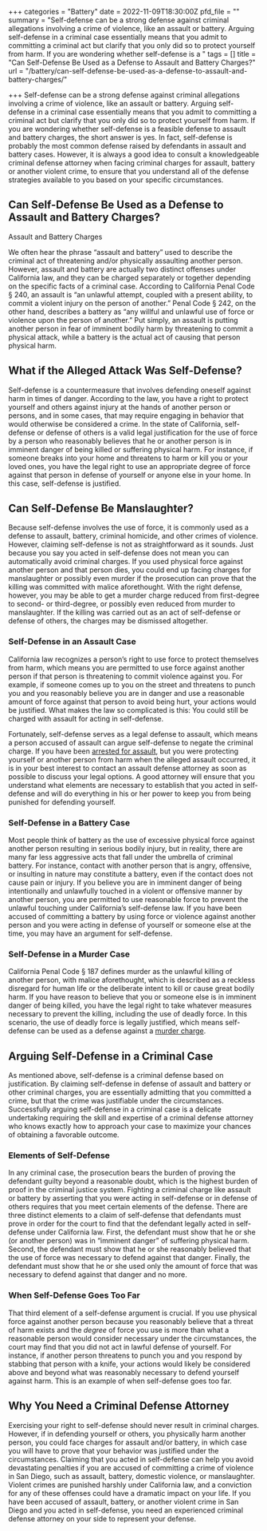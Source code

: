 +++
categories = "Battery"
date = 2022-11-09T18:30:00Z
pfd_file = ""
summary = "Self-defense can be a strong defense against criminal allegations involving a crime of violence, like an assault or battery. Arguing self-defense in a criminal case essentially means that you admit to committing a criminal act but clarify that you only did so to protect yourself from harm. If you are wondering whether self-defense is a "
tags = []
title = "Can Self-Defense Be Used as a Defense to Assault and Battery Charges?"
url = "/battery/can-self-defense-be-used-as-a-defense-to-assault-and-battery-charges/"

+++
Self-defense can be a strong defense against criminal allegations involving a crime of violence, like an assault or battery. Arguing self-defense in a criminal case essentially means that you admit to committing a criminal act but clarify that you only did so to protect yourself from harm. If you are wondering whether self-defense is a feasible defense to assault and battery charges, the short answer is yes. In fact, self-defense is probably the most common defense raised by defendants in assault and battery cases. However, it is always a good idea to consult a knowledgeable criminal defense attorney when facing criminal charges for assault, battery or another violent crime, to ensure that you understand all of the defense strategies available to you based on your specific circumstances.

## Can Self-Defense Be Used as a Defense to Assault and Battery Charges?

Assault and Battery Charges

We often hear the phrase “assault and battery” used to describe the criminal act of threatening and/or physically assaulting another person. However, assault and battery are actually two distinct offenses under California law, and they can be charged separately or together depending on the specific facts of a criminal case. According to California Penal Code § 240, an assault is “an unlawful attempt, coupled with a present ability, to commit a violent injury on the person of another.” Penal Code § 242, on the other hand, describes a battery as “any willful and unlawful use of force or violence upon the person of another.” Put simply, an assault is putting another person in fear of imminent bodily harm by threatening to commit a physical attack, while a battery is the actual act of causing that person physical harm.

## What if the Alleged Attack Was Self-Defense?

Self-defense is a countermeasure that involves defending oneself against harm in times of danger. According to the law, you have a right to protect yourself and others against injury at the hands of another person or persons, and in some cases, that may require engaging in behavior that would otherwise be considered a crime. In the state of California, self-defense or defense of others is a valid legal justification for the use of force by a person who reasonably believes that he or another person is in imminent danger of being killed or suffering physical harm. For instance, if someone breaks into your home and threatens to harm or kill you or your loved ones, you have the legal right to use an appropriate degree of force against that person in defense of yourself or anyone else in your home. In this case, self-defense is justified.

## Can Self-Defense Be Manslaughter?

Because self-defense involves the use of force, it is commonly used as a defense to assault, battery, criminal homicide, and other crimes of violence. However, claiming self-defense is not as straightforward as it sounds. Just because you say you acted in self-defense does not mean you can automatically avoid criminal charges. If you used physical force against another person and that person dies, you could end up facing charges for manslaughter or possibly even murder if the prosecution can prove that the killing was committed with malice aforethought. With the right defense, however, you may be able to get a murder charge reduced from first-degree to second- or third-degree, or possibly even reduced from murder to manslaughter. If the killing was carried out as an act of self-defense or defense of others, the charges may be dismissed altogether.

### Self-Defense in an Assault Case

California law recognizes a person’s right to use force to protect themselves from harm, which means you are permitted to use force against another person if that person is threatening to commit violence against you. For example, if someone comes up to you on the street and threatens to punch you and you reasonably believe you are in danger and use a reasonable amount of force against that person to avoid being hurt, your actions would be justified. What makes the law so complicated is this: You could still be charged with assault for acting in self-defense.

Fortunately, self-defense serves as a legal defense to assault, which means a person accused of assault can argue self-defense to negate the criminal charge. If you have been [arrested for assault,](https://www.sevenslegal.com/criminal-attorney/aggravated-indecent-assault-charges-cosby/435/) but you were protecting yourself or another person from harm when the alleged assault occurred, it is in your best interest to contact an assault defense attorney as soon as possible to discuss your legal options. A good attorney will ensure that you understand what elements are necessary to establish that you acted in self-defense and will do everything in his or her power to keep you from being punished for defending yourself.

### Self-Defense in a Battery Case

Most people think of battery as the use of excessive physical force against another person resulting in serious bodily injury, but in reality, there are many far less aggressive acts that fall under the umbrella of criminal battery. For instance, contact with another person that is angry, offensive, or insulting in nature may constitute a battery, even if the contact does not cause pain or injury. If you believe you are in imminent danger of being intentionally and unlawfully touched in a violent or offensive manner by another person, you are permitted to use reasonable force to prevent the unlawful touching under California’s self-defense law. If you have been accused of committing a battery by using force or violence against another person and you were acting in defense of yourself or someone else at the time, you may have an argument for self-defense.

### Self-Defense in a Murder Case

California Penal Code § 187 defines murder as the unlawful killing of another person, with malice aforethought, which is described as a reckless disregard for human life or the deliberate intent to kill or cause great bodily harm. If you have reason to believe that you or someone else is in imminent danger of being killed, you have the legal right to take whatever measures necessary to prevent the killing, including the use of deadly force. In this scenario, the use of deadly force is legally justified, which means self-defense can be used as a defense against a [murder charge](https://www.sevenslegal.com/murder-lawyer-san-diego/).

## Arguing Self-Defense in a Criminal Case

As mentioned above, self-defense is a criminal defense based on justification. By claiming self-defense in defense of assault and battery or other criminal charges, you are essentially admitting that you committed a crime, but that the crime was justifiable under the circumstances. Successfully arguing self-defense in a criminal case is a delicate undertaking requiring the skill and expertise of a criminal defense attorney who knows exactly how to approach your case to maximize your chances of obtaining a favorable outcome.

### Elements of Self-Defense

In any criminal case, the prosecution bears the burden of proving the defendant guilty beyond a reasonable doubt, which is the highest burden of proof in the criminal justice system. Fighting a criminal charge like assault or battery by asserting that you were acting in self-defense or in defense of others requires that you meet certain elements of the defense. There are three distinct elements to a claim of self-defense that defendants must prove in order for the court to find that the defendant legally acted in self-defense under California law. First, the defendant must show that he or she (or another person) was in “imminent danger” of suffering physical harm. Second, the defendant must show that he or she reasonably believed that the use of force was necessary to defend against that danger. Finally, the defendant must show that he or she used only the amount of force that was necessary to defend against that danger and no more.

### When Self-Defense Goes Too Far

That third element of a self-defense argument is crucial. If you use physical force against another person because you reasonably believe that a threat of harm exists and the _degree_ of force you use is more than what a reasonable person would consider necessary under the circumstances, the court may find that you did not act in lawful defense of yourself. For instance, if another person threatens to punch you and you respond by stabbing that person with a knife, your actions would likely be considered above and beyond what was reasonably necessary to defend yourself against harm. This is an example of when self-defense goes too far.

## Why You Need a Criminal Defense Attorney

Exercising your right to self-defense should never result in criminal charges. However, if in defending yourself or others, you physically harm another person, you could face charges for assault and/or battery, in which case you will have to prove that your behavior was justified under the circumstances. Claiming that you acted in self-defense can help you avoid devastating penalties if you are accused of committing a crime of violence in San Diego, such as assault, battery, domestic violence, or manslaughter. Violent crimes are punished harshly under California law, and a conviction for any of these offenses could have a dramatic impact on your life. If you have been accused of assault, battery, or another violent crime in San Diego and you acted in self-defense, you need an experienced criminal defense attorney on your side to represent your defense.